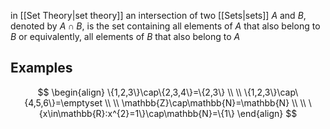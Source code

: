 in [[Set Theory|set theory]] an intersection of two [[Sets|sets]] $A$ and $B$, denoted by $A\cap B$, is the set containing all elements of $A$ that also belong to $B$ or equivalently, all elements of $B$ that also belong to $A$

## Examples

$$
\begin{align}
\{1,2,3\}\cap\{2,3,4\}=\{2,3\} \\
\\
\{1,2,3\}\cap\{4,5,6\}=\emptyset \\
\\
\mathbb{Z}\cap\mathbb{N}=\mathbb{N} \\
\\
\{x\in\mathbb{R}:x^{2}=1\}\cap\mathbb{N}=\{1\}
\end{align}
$$

